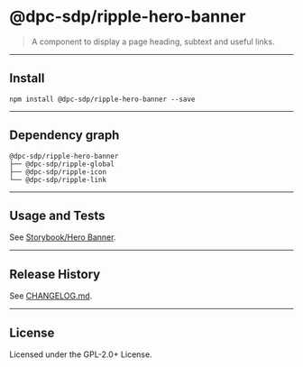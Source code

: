 # @dpc-sdp/ripple-hero-banner

> A component to display a page heading, subtext and useful links.

--------------------------------------------------------------------------------

## Install

```shell
npm install @dpc-sdp/ripple-hero-banner --save
```

--------------------------------------------------------------------------------

## Dependency graph

```shell
@dpc-sdp/ripple-hero-banner
├── @dpc-sdp/ripple-global
├── @dpc-sdp/ripple-icon
└── @dpc-sdp/ripple-link
```

--------------------------------------------------------------------------------

## Usage and Tests

See [Storybook/Hero Banner](https://ripple-ripple-develop.lagoon.vicsdp.amazee.io/?selectedKind=Organisms/HeroBanner&selectedStory=Hero%20Banner).

--------------------------------------------------------------------------------

## Release History

See [CHANGELOG.md](./CHANGELOG.md).

--------------------------------------------------------------------------------

## License

Licensed under the GPL-2.0+ License.
